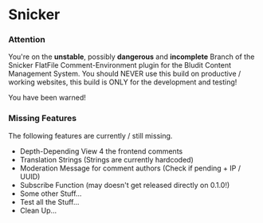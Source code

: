 Snicker
=======

### Attention
You're on the **unstable**, possibly **dangerous** and **incomplete** Branch of the Snicker
FlatFile Comment-Environment plugin for the Bludit Content Management System. You should NEVER use
this build on productive / working websites, this build is ONLY for the development and testing!

You have been warned!

### Missing Features
The following features are currently / still missing.

- Depth-Depending View 4 the frontend comments
- Translation Strings (Strings are currently hardcoded)
- Moderation Message for comment authors (Check if pending + IP / UUID)
- Subscribe Function (may doesn't get released directly on 0.1.0!)
- Some other Stuff...
- Test all the Stuff...
- Clean Up...
